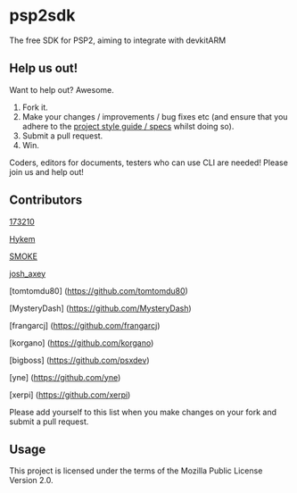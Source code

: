 # psp2sdk
The free SDK for PSP2, aiming to integrate with devkitARM

## Help us out!
Want to help out? Awesome.

1. Fork it.
2. Make your changes / improvements / bug fixes etc (and ensure that you adhere to the [project style guide / specs](https://github.com/173210/psp2sdk/wiki) whilst doing so).
3. Submit a pull request.
4. Win.

Coders, editors for documents, testers who can use CLI are needed! Please join us and help out!

## Contributors
[173210](https://github.com/173210)

[Hykem](https://github.com/Hykem)

[SMOKE](https://github.com/SMOKE5)

[josh_axey](https://github.com/joshaxey)

[tomtomdu80] (https://github.com/tomtomdu80)

[MysteryDash] (https://github.com/MysteryDash)

[frangarcj] (https://github.com/frangarcj)

[korgano] (https://github.com/korgano)

[bigboss] (https://github.com/psxdev)

[yne] (https://github.com/yne)

[xerpi] (https://github.com/xerpi)

Please add yourself to this list when you make changes on your fork and submit a pull request.

## Usage
This project is licensed under the terms of the Mozilla Public License Version 2.0.
